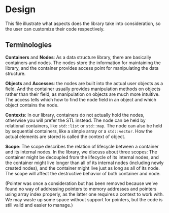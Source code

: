 # Design

This file illustrate what aspects does the library take into consideration, so the user
can customize their code respectively.

## Terminologies

**Containers** and **Nodes**: As a data structure library, there are basically containers and 
nodes. The nodes store the information for maintaining the library, and the container provides 
access point for manipulating the data structure.

**Objects** and **Accesses**: the nodes are built into the actual user objects as a field. And 
the container usually provides manipulation methods on objects rather than their field, as 
manipulation on objects are much more intuitive. The access tells which how to find the node
field in an object and which object contains the node.

**Contexts**: In our library, containers do not actually hold the nodes, otherwise you will 
prefer the STL instead. The node can be held by relational containers, like `std::list` or 
`std::map`. The node can also be held by sequential containers, like a simple array or a 
`std::vector`. How the actual elements are stored is called the context of object.

**Scope**: The scope describes the relation of lifecycle between a container and its internal 
nodes. In the library, we discuss about three scopes: The container might be decoupled from 
the lifecycle of its internal nodes, and the container might live longer than all of its 
internal nodes (including newly created nodes), and the container might live just as long 
as all of its node. The scope will affect the destructive behavior of both container and node.

(Pointer was once a consideration but has been removed because we've found no way of addressing 
pointers to memory addresses and pointers using array index properly, as the latter one requires 
a context to work with. We may waste up some space without support for pointers, but the code 
is still valid and easier to manage.)